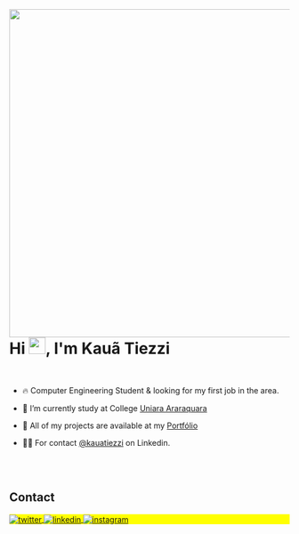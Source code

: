 <img align="right" height="590em" src="https://raw.githubusercontent.com/gist/kauatiezzi/c763c7390367b176e8e9387826597840/raw/5a6b9b1dbe4c6426b401413091dac7e9b356b9e2/github-card1.svg"/>
<h1 align="left">Hi <img src="https://raw.githubusercontent.com/kaueMarques/kaueMarques/master/hi.gif" height="30px">, I'm Kauã Tiezzi</h1>
<br>

- 🔥 Computer Engineering Student & looking for my first job in the area.

- 🔭 I’m currently study at College [Uniara Araraquara](https://www.uniara.com.br/)

- 📁 All of my projects are available at my [Portfólio](https://kauatiezzi.github.io/personal-portfolio/)

- 👨‍💻 For contact [@kauatiezzi](https://www.linkedin.com/in/kauatiezzi/) on Linkedin.

<!--

<br><br>

## 🛠 &nbsp;Tech Stack

![JavaScript](https://img.shields.io/badge/-JavaScript-05122A?style=flat&logo=javascript)&nbsp;
![Node.js](https://img.shields.io/badge/-Node.js-05122A?style=flat&logo=node.js)&nbsp;
![HTML](https://img.shields.io/badge/-HTML-05122A?style=flat&logo=HTML5)&nbsp;
![CSS](https://img.shields.io/badge/-CSS-05122A?style=flat&logo=CSS3&logoColor=1572B6)&nbsp;
![React](https://img.shields.io/badge/-React-05122A?style=flat&logo=react)&nbsp;
![Git](https://img.shields.io/badge/-Git-05122A?style=flat&logo=git)&nbsp;
![GitHub](https://img.shields.io/badge/-GitHub-05122A?style=flat&logo=github)&nbsp;
![Markdown](https://img.shields.io/badge/-Markdown-05122A?style=flat&logo=markdown)&nbsp;
![Visual Studio Code](https://img.shields.io/badge/-Visual%20Studio%20Code-05122A?style=flat&logo=visual-studio-code&logoColor=007ACC)&nbsp;
![PostgreSQL](https://img.shields.io/badge/-PostgreSQL-05122A?style=flat&logo=postgresql)&nbsp;
![SQLite](https://img.shields.io/badge/-SQLite-05122A?style=flat&logo=sqlite)&nbsp;

<br><br>

## ⚙️ &nbsp;GitHub Analytics

<p align="left">
<img width="530em" src="https://github-readme-stats.vercel.app/api?username=maykbrito&show_icons=true&theme=vision-friendly-dark" alt="maykbrito's stats"/>
<img width="530em" src="https://github-readme-stats.vercel.app/api/top-langs/?username=maykbrito&layout=compact&theme=vision-friendly-dark" alt="maykbrito's most languages"/>
</p>
-->

<br><br>

## Contact

<p align="left" style="background:yellow">
<a href="https://twitter.com/kauatiezzi" target="_blank">
  <img align="center" src="https://img.shields.io/badge/-kauatiezzi-05122A?style=flat&logo=twitter" alt="twitter"/>  
</a>
<a href="https://www.linkedin.com/in/kauatiezzi/" target="_blank">
  <img align="center" src="https://img.shields.io/badge/-kauatiezzi-05122A?style=flat&logo=linkedin" alt="linkedin"/>
</a>
<a href="https://www.instagram.com/kauatiezzi/" target="_blank">
 <img align="center" src="https://img.shields.io/badge/-kauatiezzi-05122A?style=flat&logo=instagram" alt="instagram"/>
</a>
</p>

<!--

<img width="490em" src="https://github-readme-twitter-gazf.vercel.app/api?id=maykbrito&layout=wide&show_reply=off&show_retweet=off" />




<!--
**kauatiezzi/kauatiezzi** is a ✨ _special_ ✨ repository because its `README.md` (this file) appears on your GitHub profile.

Here are some ideas to get you started:

- 🔭 I’m currently working on ...
- 🌱 I’m currently learning ...
- 👯 I’m looking to collaborate on ...
- 🤔 I’m looking for help with ...
- 💬 Ask me about ...
- 📫 How to reach me: ...
- 😄 Pronouns: ...
- ⚡ Fun fact: ...
-->
